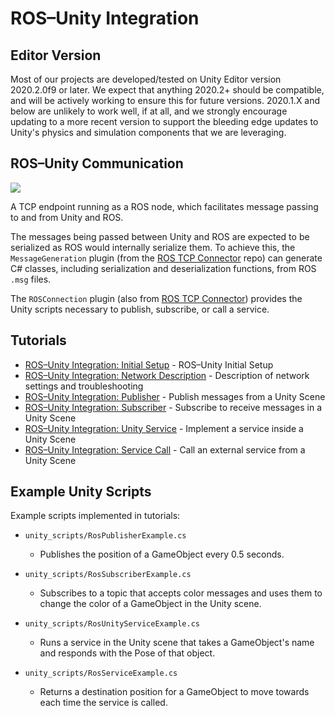# ROS–Unity Integration

## Editor Version
Most of our projects are developed/tested on Unity Editor version 2020.2.0f9 or later. We expect that anything 2020.2+ should be compatible, and will be actively working to ensure this for future versions. 2020.1.X and below are unlikely to work well, if at all, and we strongly encourage updating to a more recent version to support the bleeding edge updates to Unity's physics and simulation components that we are leveraging.

## ROS–Unity Communication
![](images/unity_ros.png)

A TCP endpoint running as a ROS node, which facilitates message passing to and from Unity and ROS.

The messages being passed between Unity and ROS are expected to be serialized as ROS would internally serialize them. To achieve this, the `MessageGeneration` plugin (from the [ROS TCP Connector](https://github.com/Unity-Technologies/ROS-TCP-Connector) repo) can generate C# classes, including serialization and deserialization functions, from ROS `.msg` files.

The `ROSConnection` plugin (also from [ROS TCP Connector](https://github.com/Unity-Technologies/ROS-TCP-Connector)) provides the Unity scripts necessary to publish, subscribe, or call a service.


## Tutorials
- [ROS–Unity Integration: Initial Setup](setup.md) - ROS–Unity Initial Setup
- [ROS–Unity Integration: Network Description](network.md) - Description of network settings and troubleshooting
- [ROS–Unity Integration: Publisher](publisher.md) - Publish messages from a Unity Scene
- [ROS–Unity Integration: Subscriber](subscriber.md) - Subscribe to receive messages in a Unity Scene
- [ROS–Unity Integration: Unity Service](unity_service.md) - Implement a service inside a Unity Scene
- [ROS–Unity Integration: Service Call](service_call.md) - Call an external service from a Unity Scene

## Example Unity Scripts

Example scripts implemented in tutorials:

- `unity_scripts/RosPublisherExample.cs`
	- Publishes the position of a GameObject every 0.5 seconds.

- `unity_scripts/RosSubscriberExample.cs`
	- Subscribes to a topic that accepts color messages and uses them to change the color of a GameObject in the Unity scene.

- `unity_scripts/RosUnityServiceExample.cs`
	- Runs a service in the Unity scene that takes a GameObject's name and responds with the Pose of that object.

- `unity_scripts/RosServiceExample.cs`
	- Returns a destination position for a GameObject to move towards each time the service is called.

